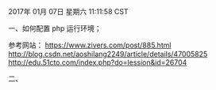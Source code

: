 
2017年 01月 07日 星期六 11:11:58 CST

一、如何配置 php 运行环境；

参考网站：
  https://www.zivers.com/post/885.html
  http://blog.csdn.net/aoshilang2249/article/details/47005825
  http://edu.51cto.com/index.php?do=lession&id=26704
  

二、
